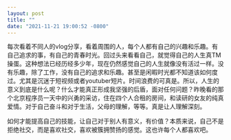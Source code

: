 ```yaml
---
layout: post
title: ""
date: "2021-11-21 19:00:52 -0800"
---
```


每次看着不同人的vlog分享，看着周围的人，每个人都有自己的兴趣和乐趣。有自己追求的事，有自己的青春时光。回过头来看看自己，就觉得自己的人生真TM操蛋。这种想法已经历经多少年，现在仍然感觉自己的人生就像没有活过一样。没有乐趣，除了工作，没有自己的追求和乐趣。甚至是闲暇时光都不知道该如何度过。尤其是沉迷于短视频或者youtuber短片。时间浪费的可真是。所以，人生的意义到底是什么呢？什么才能真正形成我坚强的后盾，面对任何问题？昨晚看的那个北京程序员一天中的兴勇的采访，住在四个人合租的房间，和读研的女友的纯真爱情。对于自己奋斗和对于生活，父母的理解，等等。真是让人理解深刻。

如何才能提高自己的技能，让自己对于别人有意义，有价值？本质来说，自己不是拒绝社交，而是喜欢社交，喜欢被簇拥赞扬的感觉。这也许每个人都喜欢吧。
